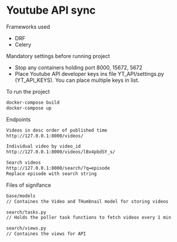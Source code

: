 # Youtube API sync

Frameworks used
- DRF
- Celery

Mandatory settings before running project
- Stop any containers holding port 8000, 15672, 5672
- Place Youtube API developer keys ins file YT_API/settings.py (YT_API_KEYS). You can place multiple keys in list.

To run the project 
```sh
docker-compose build
docker-compose up
```

Endpoints
```sh
Videos in desc order of published time
http://127.0.0.1:8000/videos/

Individual video by video_id
http://127.0.0.1:8000/videos/lBx4pbdSY_s/

Search videos
http://127.0.0.1:8000/search/?q=episode
Replace episode with search string
```


Files of signifance
```sh
base/models 
// Containes the Video and THumbnail model for storing videos

search/tasks.py
// Holds the poller task functions to fetch videos every 1 min

search/views.py
// Containes the views for API
```

